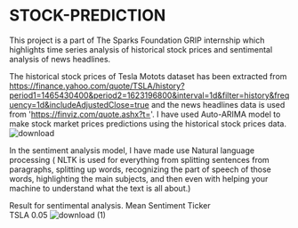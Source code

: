 # STOCK-PREDICTION

This project is a part of The Sparks Foundation GRIP internship which highlights time series analysis of historical stock prices and sentimental analysis of news headlines.


The historical stock prices of Tesla Motots dataset has been extracted from https://finance.yahoo.com/quote/TSLA/history?period1=1465430400&period2=1623196800&interval=1d&filter=history&frequency=1d&includeAdjustedClose=true
and the news headlines data is used from 'https://finviz.com/quote.ashx?t='.
I have used Auto-ARIMA model to make stock market prices predictions using the historical stock prices data. 
![download](https://user-images.githubusercontent.com/66546997/121324549-7693ac00-c92e-11eb-9741-e152c2640681.png)

In the sentiment analysis model, I have made use Natural language processing ( NLTK is used for everything from splitting sentences from paragraphs, splitting up words, recognizing the part of speech of those words, highlighting the main subjects, and then even with helping your machine to understand what the text is all about.)

Result for sentimental analysis.
       Mean Sentiment
Ticker                
TSLA              0.05
![download (1)](https://user-images.githubusercontent.com/66546997/121324990-dee28d80-c92e-11eb-97c6-5db7cb465ba3.png)

